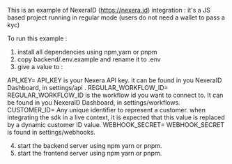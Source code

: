 This is an example of NexeraID (https://nexera.id) integration : it's a JS based project running in regular mode (users do not need a wallet to pass a kyc)

To run this example : 

1) install all dependencies using npm,yarn or pnpm
2) copy backend/.env.example and rename it to .env
3) give a value to :

API_KEY=
API_KEY is your Nexera API key. it can be found in you NexeraID Dashboard, in settings/api . 
REGULAR_WORKFLOW_ID=
REGULAR_WORKFLOW_ID is the workflow id you want to connect to. It can be found in you NexeraID Dashboard, in settings/workflows. 
CUSTOMER_ID=
Any unique identifier to represent a customer. when integrating the sdk in a live context, it is expected that this value is replaced by a dynamic customer ID value.
WEBHOOK_SECRET=
WEBHOOK_SECRET is found in settings/webhooks.

4) start the backend server using npm yarn or pnpm.
5) start the frontend server using npm yarn or pnpm.
